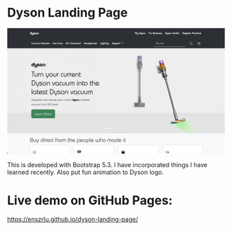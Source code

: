 # Dyson Landing Page

![Design preview for projects](img/DysonLandingPage.jpg)

This is developed with Bootstrap 5.3.
I have incorporated things I have learned recently.
Also put fun animation to Dyson logo.

# Live demo on GitHub Pages:

https://enszrlu.github.io/dyson-landing-page/
